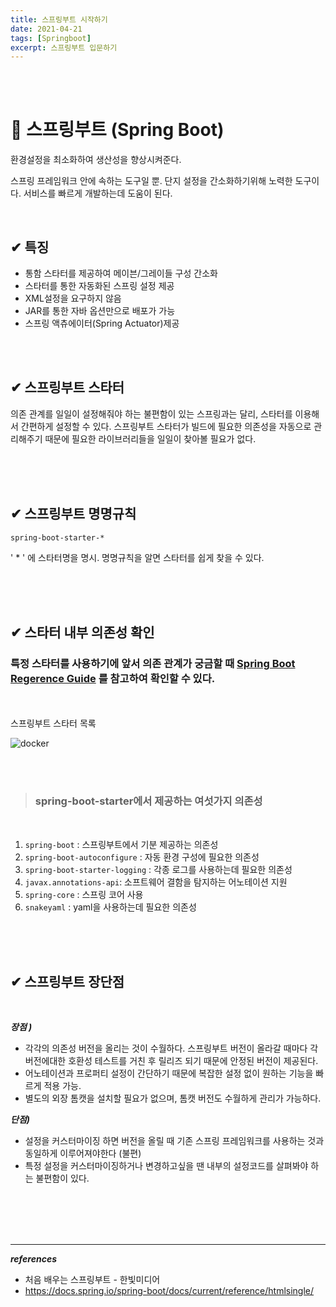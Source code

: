 ```yaml
---
title: 스프링부트 시작하기
date: 2021-04-21
tags: [Springboot]
excerpt: 스프링부트 입문하기 
---
```


<br/>
<br/>


# 🚀 스프링부트 (Spring Boot)
환경설정을 최소화하여 생산성을 향상시켜준다. 

스프링 프레임워크 안에 속하는 도구일 뿐. 단지 설정을 간소화하기위해 노력한 도구이다. 서비스를 빠르게 개발하는데 도움이 된다. 

<br/>

## ✔ 특징 
* 통함 스타터를 제공하여 메이븐/그레이들 구성 간소화 
* 스타터를 통한 자동화된 스프링 설정 제공
* XML설정을 요구하지 않음 
* JAR를 통한 자바 옵션만으로 배포가 가능
* 스프링 액츄에이터(Spring Actuator)제공

<br/>
<br/>

## ✔ 스프링부트 스타터
의존 관계를 일일이 설정해줘야 하는 불편함이 있는 스프링과는 달리, 스타터를 이용해서 간편하게 설정할 수 있다. 스프링부트 스타터가 빌드에 필요한 의존성을 자동으로 관리해주기 때문에 필요한 라이브러리들을 일일이 찾아볼 필요가 없다. 

<br/>
<br/>
<br/>

## ✔ 스프링부트 명명규칙 
``` spring-boot-starter-* ```

' * ' 에 스타터명을 명시.
명명규칙을 알면 스타터를 쉽게 찾을 수 있다. 

<br/>
<br/>
<br/>

## ✔ 스타터 내부 의존성 확인 
###  특정 스타터를 사용하기에 앞서 의존 관계가 궁금할 때 [Spring Boot Regerence Guide](https://docs.spring.io/spring-boot/docs/current/reference/htmlsingle/#using-boot-starter) 를 참고하여 확인할 수 있다. 

<br/>
<br/>
스프링부트 스타터 목록 

![docker](./../images/springboot-reference-guide.png)

<br/>
<br/>

> ### spring-boot-starter에서 제공하는 여섯가지 의존성
> 
<br/>

1. ```spring-boot``` : 스프링부트에서 기분 제공하는 의존성 
2. ```spring-boot-autoconfigure``` : 자동 환경 구성에 필요한 의존성 
3. ```spring-boot-starter-logging``` : 각종 로그를 사용하는데 필요한 의존성 
4. ```javax.annotations-api```: 소프트웨어 결함을 탐지하는 어노테이션 지원
5. ```spring-core``` : 스프링 코어 사용 
6. ```snakeyaml``` : yaml을 사용하는데 필요한 의존성 

<br/>
<br/>
<br/>

## ✔ 스프링부트 장단점 

<br/>

***장점 )***
* 각각의 의존성 버전을 올리는 것이 수월하다. 스프링부트 버전이 올라갈 때마다 각 버전에대한 호환성 테스트를 거친 후 릴리즈 되기 때문에 안정된 버전이 제공된다. 
* 어노테이션과 프로퍼티 설정이 간단하기 때문에 복잡한 설정 없이 원하는 기능을 빠르게 적용 가능. 
* 별도의 외장 톰캣을 설치할 필요가 없으며, 톰캣 버전도 수월하게 관리가 가능하다. 

***단점)*** 
* 설정을 커스터마이징 하면 버전을 올릴 때 기존 스프링 프레임워크를 사용하는 것과 동일하게 이루어져야한다 (불편)
* 특정 설정을 커스터마이징하거나 변경하고싶을 땐 내부의 설정코드를 살펴봐야 하는 불편함이 있다. 
  
<br/>
<br/>
<br/>
<br/>



---
***references***

- 처음 배우는 스프링부트 - 한빛미디어
- https://docs.spring.io/spring-boot/docs/current/reference/htmlsingle/